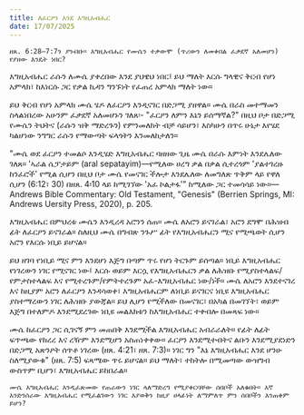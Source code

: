 ```yaml
---
title: ለፈርዖን እንደ እግዚአብሔር
date: 17/07/2025
---
```



`ዘጸ. 6:28–7:7ን ያንብቡ። እግዚአብሔር የሙሴን ተቃውሞ (ጥሪውን ለመቀበል ፈቃደኛ አለመሆን) የያዘው እንዴት ነበር?`

እግዚአብሔር ራሱን ለሙሴ ያቀረበው እንደ ያህዌህ ነበር፤ ይህ ማለት እርሱ ግላዊና ቅርብ የሆነ አምላክ፣ ከእነርሱ ጋር የቃል ኪዳን ግንኙነት የፈጠረ አምላክ ማለት ነው።

ይህ ቅርብ የሆነ አምላክ ሙሴ ሄዶ ለፈርዖን እንዲናገር በድጋሚ ያዘዋል። ሙሴ በራስ መተማመን ስላልነበረው አሁንም ፈቃደኛ አለመሆኑን ገለጸ፡- "ፈርዖን ለምን እኔን ይሰማኛል?" በዚህ ቦታ በድጋሚ የሙሴን ትህትና (ራሱን ዝቅ ማድረጉን) የምንመለከት ብቻ ሳይሆን፣ እስካሁን በጥሩ ሁኔታ እየሄደ ካልሆነው ንግግር ራሱን የማውጣት ፍላጎትን እንመለከታለን።

"ሙሴ ወደ ፈርዖን ተመልሶ እንዲሄድ እግዚአብሔር ባዘዘው ጊዜ ሙሴ በራሱ እምነት እንደሌለው ገለጸ። 'ኣራል ሴፓታይም (aral sepatayim)—የሚለው ሀረግ ቃል በቃል ሲተረጎም 'ያልተገረዙ ከንፈሮች' የሚል ሲሆን በዚህ ቦታ ሙሴ የመናገር ችሎታ እንደሌለው ለመግለጽ ጥቅም ላይ የዋለ ሲሆን (6:12፣ 30) በዘጸ. 4፡10 ላይ ከሚገኘው 'አፈ ኮልታፋ'" ከሚለው ጋር ተመሳሳይ ነው።—Andrews Bible Commentary: Old Testament, "Genesis" (Berrien Springs, MI: Andrews Uersity Press, 2020), p. 205.

እግዚአብሔር በምህረቱ ሙሴን እንዲረዳ አሮንን ሰጠ። ሙሴ ለአሮን ይናገራል፣ አሮን ደግሞ በሕዝብ ፊት ለፈርዖን ይናገራል። ስለዚህ ሙሴ በግብጽ ንጉሥ ፊት የእግዚአብሔርን ሚና የሚጫወት ሲሆን አሮን የእርሱ ነቢይ ይሆናል።

ይህ ዘገባ የነቢይ ሚና ምን እንደሆነ እጅግ በጣም ጥሩ የሆነ ትርጉም ይሰጣል። ነቢይ እግዚአብሔር የነገረውን ነገር የሚናገር ነው፤ እርሱ ወይም እርሷ የእግዚአብሔርን ቃል ለሕዝቡ የሚያስተላልፍ/ የምታስተላልፍ እና የሚተረጉም/የምትተረጉም አፈ-እግዚአብሔር ነው/ነች። ሙሴ ለአሮን እንደተናገረ እና ከዚያም አሮን ለፈርዖን እንዳሳወቀ፣ እግዚአብሔርም ለነቢይ ይናገርና ነቢዩ እግዚአብሔር ያስተማረውን ነገር ለሕዝቡ ያውጃል። ይህ ሊሆን የሚችለው በመናገር፣ በአካል በመገኘት፣ ወይም እጅግ በተለምዶ እንደሚደረገው ነቢዩ መልእክቱን ከእግዚአብሔር ተቀብሎ በመጻፍ ነው።

ሙሴ ከፈርዖን ጋር ሲገናኝ ምን መጠበቅ እንደሚችል እግዚአብሔር አብራራለት። የፊት ለፊት ፍጥጫው የከረረ እና ረዥም እንደሚሆን አስጠነቀቀው። ፈርዖን እንደሚተብትና ልቡን እንደሚያደነድን በድጋሚ አጽንዖት ሰጥቶ ነገረው (ዘጸ. 4:21፣ ዘጸ. 7:3)። ነገር ግን "እኔ እግዚአብሔር እንደ ሆንሁ ስለሚያውቁ" (ዘጸ. 7:5) ፍጻሜው ጥሩ ይሆናል። ይህ ማለት፣ ተከትሎ በሚመጣው ውዝግብ ውስጥም ቢሆን፣ እግዚአብሔር ይከበራል።

`ሙሴ እግዚአብሔር እንዲፈጽመው የጠራውን ነገር ላለማድረግ የሚያቀርባቸው ሰበቦች አለቁበት። እኛ እንድንሰራው እግዚአብሔር የሚፈልገውን ነገር እያወቅን ከዚያ ሀላፊነት ለማምለጥ ምን ሰበቦችን እንጠቀም ይሆን?`